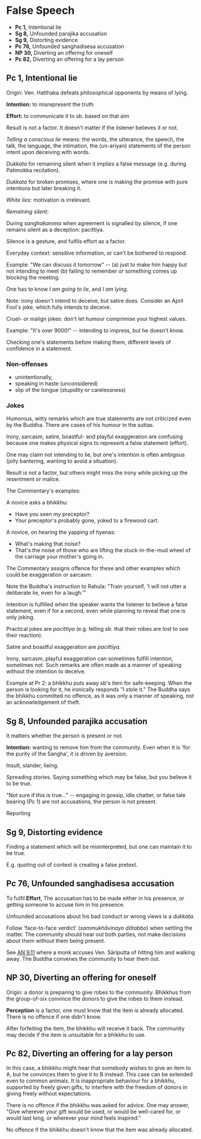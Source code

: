 # False Speech

-   **Pc 1,** Intentional lie
-   **Sg 8,** Unfounded parajika accusation
-   **Sg 9,** Distorting evidence
-   **Pc 76,** Unfounded sanghadisesa accusation
-   **NP 30,** Diverting an offering for oneself
-   **Pc 82,** Diverting an offering for a lay person

## Pc 1, Intentional lie

Origin: Ven. Hatthaka defeats philosophical opponents by means of lying.

**Intention:** to misrepresent the truth

**Effort:** to communicate it to sb. based on that aim

Result is not a factor. It doesn't matter if the listener believes it or
not.

*Telling a conscious lie* means: the words, the utterance, the speech,
the talk, the language, the intimation, the (un-ariyan) statements of
the person intent upon deceiving with words.

*Dukkata* for remaining silent when it implies a false message (e.g.
during Patimokka recitation).

*Dukkata* for broken promises, where one is making the promise with pure
intentions but later breaking it.

*White lies:* motivation is irrelevant.

*Remaining silent:*

During *sanghakamma* when agreement is signalled by silence, if one remains
silent as a deception: pacittiya.

Silence is a gesture, and fulfils effort as a factor.

Everyday context: sensitive information, or can't be bothered to respond.

Example: "We can discuss it tomorrow" -- (a) just to make him
happy but not intending to meet (b) failing to remember or something comes up
blocking the meeting.

One has to know *I am going to lie*, and *I am lying*.

Note: irony doesn't intend to deceive, but satire does. Consider an April Fool's
joke, which fully intends to deceive.

Cruel- or malign jokes: don't let humour comprimise your highest values.

Example: "It's over 9000!" -- intending to impress, but he doesn't know.

Checking one's statements before making them, different levels of confidence in
a statement.

<!-- latex
% Note: Matses language with truth markers. Nuevo San Juan, Peru, the Matses
% people. Different verb forms depending on how you know the information you are
% imparting, and when you last knew it to be true.
%
% http://nautil.us/blog/5-languages-that-could-change-the-way-you-see-the-world
%
% A grammar of Matses
% https://scholarship.rice.edu/handle/1911/18526
-->

### Non-offenses

-   unintentionally,
-   speaking in haste (unconsidered)
-   slip of the tongue (stupidity or carelessness)

<!-- latex
\clearpage
-->

### Jokes

Humorous, witty remarks which are true statements are not criticized
even by the Buddha. There are cases of his humour in the suttas.

Irony, sarcasm, satire, boastful- and playful exaggeration are confusing
because one makes physical signs to represent a false statement
(effort).

One may claim not intending to lie, but one's intention is often
ambigous (jolly bantering, wanting to avoid a situation).

Result is not a factor, but others might miss the irony while picking up
the resentment or malice.

The Commentary's examples:

A novice asks a bhikkhu:

-   Have you seen my preceptor?
-   Your preceptor's probably gone, yoked to a firewood cart.

A novice, on hearing the yapping of hyenas:

-   What's making that noise?
-   That's the noise of those who are lifting the stuck-in-the-mud wheel
    of the carriage your mother's going in.

The Commentary assigns offence for these and other examples which could
be exaggeration or sarcasm.

Note the Buddha's instruction to Rahula: "Train yourself, 'I will not
utter a deliberate lie, even for a laugh.'"

Intention is fulfilled when the speaker wants the listener to believe a
false statement, even if for a second, even while planning to reveal
that one is only joking.

Practical jokes are *pacittiya* (e.g. telling sb. that their robes are
lost to see their reaction).

Satire and boastful exaggeration are *pacittiya*.

Irony, sarcasm, playful exaggeration can sometimes fulfill intention,
sometimes not. Such remarks are often made as a manner of speaking
without the intention to deceive.

Example at Pr 2: a bhikkhu puts away sb's item for safe-keeping. When
the person is looking for it, he ironically responds "I stole it." The
Buddha says the bhikkhu committed no offence, as it was only a manner of
speaking, not an acknowledgement of theft.

## Sg 8, Unfounded parajika accusation

It matters whether the person is present or not.

**Intention:** wanting to remove him from the community. Even when it is 'for
the purity of the Sangha', it is driven by aversion.

Insult, slander, lieing.

Spreading stories. Saying something which may be false, but you believe it to be true.

"Not sure if this is true..." -- engaging in gossip, idle chatter, or false tale
bearing (Pc 1) are not accusations, the person is not present.

Reporting 

## Sg 9, Distorting evidence

Finding a statement which will be misinterpreted, but one can maintain it to be
true.

E.g. quoting out of context is creating a false pretext.

## Pc 76, Unfounded sanghadisesa accusation

To fulfil **Effort**, The accusation has to be made either in his presence, or getting someone to accuse him in his presence.

Unfounded accusations about his bad conduct or wrong views is a *dukkaṭa*.

Follow 'face-to-face verdict' (*sammukhāvinayo dātabbo*) when settling the
matter. The community should hear out both parties, not make decisions about
them without them being present.

See [AN 9.11](https://suttacentral.net/an9.11/en/sujato) where a monk accuses
Ven. Sāriputta of hitting him and walking away. The Buddha convenes the
community to hear them out.

## NP 30, Diverting an offering for oneself

Origin: a donor is preparing to give robes to the community. Bhikkhus from
the group-of-six convince the donors to give the robes to them instead.

**Perception** is a factor, one must know that the item is already allocated.
There is no offence if one didn't know.

After forfeiting the item, the bhikkhu will receive it back. The community may
decide if the item is unsuitable for a bhikkhu to use.

## Pc 82, Diverting an offering for a lay person

In this case, a bhikkhu might hear that somebody wishes to give an item to A,
but he convinces them to give it to B instead. This case can be extended even to
common animals. It is inappropriate behaviour for a bhikkhu, supported by freely
given gifts, to interfere with the freedom of donors in giving freely without
expectations.

There is no offence if the bhikkhu was asked for advice. One may answer, "Give
wherever your gift would be used, or would be well-cared for, or would last
long, or wherever your mind feels inspired."

No offence if the bhikkhu doesn't know that the item was already allocated.

